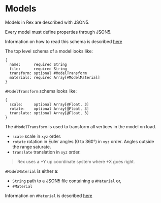 # Models

Models in Rex are described with JSON5.

Every model must define properties through JSON5.

Information on how to read this schema is described [here](JSON5.md)

The top level schema of a model looks like:
```
{
  name:      required String
  file:      required String
  transform: optional #ModelTransform
  materials: required Array[#ModelMaterial]
}
```

`#ModelTransform` schema looks like:
```
{
  scale:     optional Array[@Float, 3]
  rotate:    optional Array[@Float, 3]
  translate: optional Array[@Float, 3]
}
```

The `#ModelTransform` is used to transform all vertices in the model on load.
  * `scale` scale in `xyz` order.
  * `rotate` rotation in Euler angles (0 to 360°) in `xyz` order. Angles outside the range saturate.
  * `translate` translation in `xyz` order.

> Rex uses a +Y up coordinate system where +X goes right.

`#ModelMaterial` is either a:
  * `String` path to a JSON5 file containing a `#Material` or,
  * `#Material`

Information on `#Material` is described [here](MATERIAL.md)